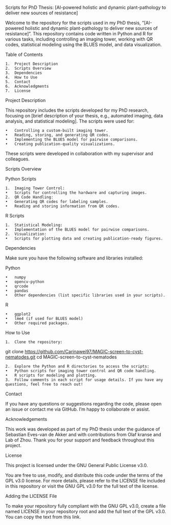 Scripts for PhD Thesis: [AI-powered holistic and dynamic plant-pathology to deliver new sources of resistance]

Welcome to the repository for the scripts used in my PhD thesis, ”[AI-powered holistic and dynamic plant-pathology to deliver new sources of resistance]”. This repository contains code written in Python and R for various tasks, including controlling an imaging tower, working with QR codes, statistical modeling using the BLUES model, and data visualization.

Table of Contents

	1.	Project Description
	2.	Scripts Overview
	3.	Dependencies
	4.	How to Use
	5.	Contact
	6.	Acknowledgments
	7.	License

Project Description

This repository includes the scripts developed for my PhD research, focusing on [brief description of your thesis, e.g., automated imaging, data analysis, and statistical modeling]. The scripts were used for:

	•	Controlling a custom-built imaging tower.
	•	Reading, storing, and generating QR codes.
	•	Implementing the BLUES model for pairwise comparisons.
	•	Creating publication-quality visualizations.

These scripts were developed in collaboration with my supervisor and colleagues.

Scripts Overview

Python Scripts

	1.	Imaging Tower Control:
	•	Scripts for controlling the hardware and capturing images.
	2.	QR Code Handling:
	•	Generating QR codes for labeling samples.
	•	Reading and storing information from QR codes.

R Scripts

	1.	Statistical Modeling:
	•	Implementation of the BLUES model for pairwise comparisons.
	2.	Visualization:
	•	Scripts for plotting data and creating publication-ready figures.

Dependencies

Make sure you have the following software and libraries installed:

Python

	•	numpy
	•	opencv-python
	•	qrcode
	•	pandas
	•	Other dependencies (list specific libraries used in your scripts).

R

	•	ggplot2
	•	lme4 (if used for BLUES model)
	•	Other required packages.

How to Use

	1.	Clone the repository:
 git clone https://github.com/Carinawei97/MAGIC-screen-to-cyst-nematodes.git
 cd MAGIC-screen-to-cyst-nematodes

 	2.	Explore the Python and R directories to access the scripts:
	•	Python scripts for imaging tower control and QR code handling.
	•	R scripts for modeling and plotting.
	3.	Follow comments in each script for usage details. If you have any questions, feel free to reach out!

Contact

If you have any questions or suggestions regarding the code, please open an issue or contact me via GitHub. I’m happy to collaborate or assist.

Acknowledgements

This work was developed as part of my PhD thesis under the guidance of Sebastian Eves-van de Akker and with contributions from Olaf kranse and Lab of Zhou. Thank you for your support and feedback throughout this project.

License

This project is licensed under the GNU General Public License v3.0.

You are free to use, modify, and distribute this code under the terms of the GPL v3.0 license. For more details, please refer to the LICENSE file included in this repository or visit the GNU GPL v3.0 for the full text of the license.

Adding the LICENSE File

To make your repository fully compliant with the GNU GPL v3.0, create a file named LICENSE in your repository root and add the full text of the GPL v3.0. You can copy the text from this link.
 
